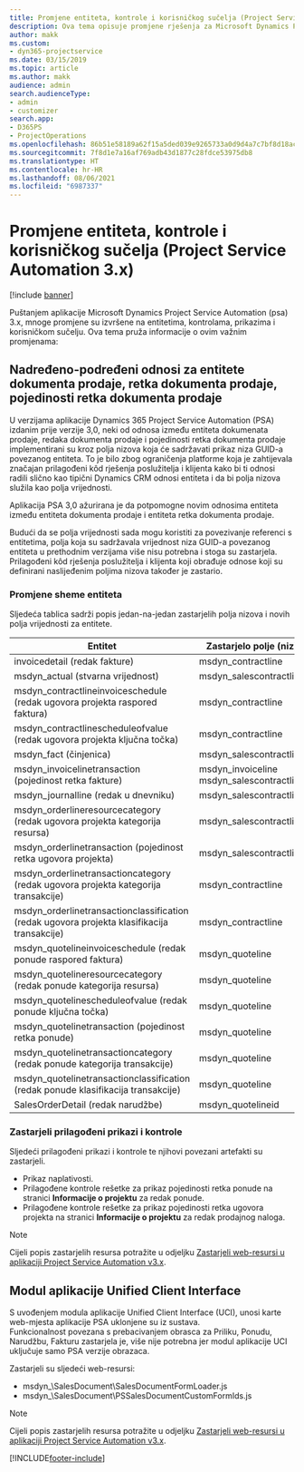 ```yaml
---
title: Promjene entiteta, kontrole i korisničkog sučelja (Project Service Automation 3.x)
description: Ova tema opisuje promjene rješenja za Microsoft Dynamics Project Service Automation 3.x.
author: makk
ms.custom:
- dyn365-projectservice
ms.date: 03/15/2019
ms.topic: article
ms.author: makk
audience: admin
search.audienceType:
- admin
- customizer
search.app:
- D365PS
- ProjectOperations
ms.openlocfilehash: 86b51e58189a62f15a5ded039e9265733a0d9d4a7c7bf8d18ac46aadf1d2a931
ms.sourcegitcommit: 7f8d1e7a16af769adb43d1877c28fdce53975db8
ms.translationtype: HT
ms.contentlocale: hr-HR
ms.lasthandoff: 08/06/2021
ms.locfileid: "6987337"
---
```

# <a name="entity-control-and-user-interface-changes-project-service-automation-3x"></a>Promjene entiteta, kontrole i korisničkog sučelja (Project Service Automation 3.x)

[!include [banner](../../includes/psa-now-project-operations.md)]


Puštanjem aplikacije Microsoft Dynamics Project Service Automation (psa) 3.x, mnoge promjene su izvršene na entitetima, kontrolama, prikazima i korisničkom sučelju. Ova tema pruža informacije o ovim važnim promjenama:

## <a name="parent-child-relationships-for-sales-document-sales-document-line-sales-document-line-detail-entities"></a>Nadređeno-podređeni odnosi za entitete dokumenta prodaje, retka dokumenta prodaje, pojedinosti retka dokumenta prodaje
U verzijama aplikacije Dynamics 365 Project Service Automation (PSA) izdanim prije verzije 3,0, neki od odnosa između entiteta dokumenata prodaje, redaka dokumenta prodaje i pojedinosti retka dokumenta prodaje implementirani su kroz polja nizova koja će sadržavati prikaz niza GUID-a povezanog entiteta. To je bilo zbog ograničenja platforme koja je zahtijevala značajan prilagođeni kôd rješenja poslužitelja i klijenta kako bi ti odnosi radili slično kao tipični Dynamics CRM odnosi entiteta i da bi polja nizova služila kao polja vrijednosti.

Aplikacija PSA 3,0 ažurirana je da potpomogne novim odnosima entiteta između entiteta dokumenta prodaje i entiteta retka dokumenta prodaje.

Budući da se polja vrijednosti sada mogu koristiti za povezivanje referenci s entitetima, polja koja su sadržavala vrijednost niza GUID-a povezanog entiteta u prethodnim verzijama više nisu potrebna i stoga su zastarjela. Prilagođeni kôd rješenja poslužitelja i klijenta koji obrađuje odnose koji su definirani naslijeđenim poljima nizova također je zastario.

### <a name="entity-schema-changes"></a>Promjene sheme entiteta
Sljedeća tablica sadrži popis jedan-na-jedan zastarjelih polja nizova i novih polja vrijednosti za entitete. 

 Entitet |   Zastarjelo polje (niz) | Novo polje (vrijednost)
--- | --- | ---
invoicedetail (redak fakture) |  msdyn_contractline |    msdyn_contractlineid
msdyn_actual (stvarna vrijednost) | msdyn_salescontractline |   msdyn_salescontractlineid
msdyn_contractlineinvoiceschedule (redak ugovora projekta raspored faktura) |    msdyn_contractline |    msdyn_contractlineid
msdyn_contractlinescheduleofvalue (redak ugovora projekta ključna točka) |   msdyn_contractline |    msdyn_contractlineid
msdyn_fact (činjenica) | msdyn_salescontractline |   msdyn_salescontractlineid
msdyn_invoicelinetransaction (pojedinost retka fakture) | msdyn_invoiceline <br> msdyn_salescontractline | msdyn_invoicelineid <br> msdyn_salescontractlineid
msdyn_journalline (redak u dnevniku) |  msdyn_salescontractline |   msdyn_salescontractlineid
msdyn_orderlineresourcecategory (redak ugovora projekta kategorija resursa) | msdyn_salescontractline |   msdyn_contractlineid
msdyn_orderlinetransaction (pojedinost retka ugovora projekta) | msdyn_salescontractline |   msdyn_salescontractlineid
msdyn_orderlinetransactioncategory (redak ugovora projekta kategorija transakcije) |   msdyn_contractline |    msdyn_contractlineid
msdyn_orderlinetransactionclassification (redak ugovora projekta klasifikacija transakcije) |   msdyn_contractline |    msdyn_contractlineid
msdyn_quotelineinvoiceschedule (redak ponude raspored faktura) |  msdyn_quoteline |   msdyn_quotelineid
msdyn_quotelineresourcecategory (redak ponude kategorija resursa) |    msdyn_quoteline |   msdyn_quotelineid
msdyn_quotelinescheduleofvalue (redak ponude ključna točka) | msdyn_quoteline |   msdyn_quotelineid
msdyn_quotelinetransaction (pojedinost retka ponude) |    msdyn_quoteline |   msdyn_quotelineid
msdyn_quotelinetransactioncategory (redak ponude kategorija transakcije) |  msdyn_quoteline |   msdyn_quotelineid
msdyn_quotelinetransactionclassification (redak ponude klasifikacija transakcije) |  msdyn_quoteline |   msdyn_quotelineid
SalesOrderDetail (redak narudžbe) | msdyn_quotelineid | msdyn_quoteline 

### <a name="deprecated-custom-views-and-controls"></a>Zastarjeli prilagođeni prikazi i kontrole
Sljedeći prilagođeni prikazi i kontrole te njihovi povezani artefakti su zastarjeli.

- Prikaz naplativosti.
- Prilagođene kontrole rešetke za prikaz pojedinosti retka ponude na stranici **Informacije o projektu** za redak ponude.
- Prilagođene kontrole rešetke za prikaz pojedinosti retka ugovora projekta na stranici **Informacije o projektu** za redak prodajnog naloga.

> [!NOTE]
> Cijeli popis zastarjelih resursa potražite u odjeljku [Zastarjeli web-resursi u aplikaciji Project Service Automation v3.x](../developer-guides/web-resources-deprecated-v3.x.md).

## <a name="unified-client-interface-app-module"></a>Modul aplikacije Unified Client Interface
S uvođenjem modula aplikacije Unified Client Interface (UCI), unosi karte web-mjesta aplikacije PSA uklonjene su iz sustava.  
Funkcionalnost povezana s prebacivanjem obrasca za Priliku, Ponudu, Narudžbu, Fakturu zastarjela je, više nije potrebna jer modul aplikacije UCI uključuje samo PSA verzije obrazaca.  

Zastarjeli su sljedeći web-resursi:

- msdyn_\SalesDocument\SalesDocumentFormLoader.js
- msdyn_\SalesDocument\PSSalesDocumentCustomFormIds.js

> [!NOTE]
> Cijeli popis zastarjelih resursa potražite u odjeljku [Zastarjeli web-resursi u aplikaciji Project Service Automation v3.x](../developer-guides/web-resources-deprecated-v3.x.md).




[!INCLUDE[footer-include](../../includes/footer-banner.md)]